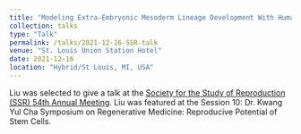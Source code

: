 ```yaml
---
title: "Modeling Extra-Embryonic Mesoderm Lineage Development With Human Induced Pluripotent Stem Cells"
collection: talks
type: "Talk"
permalink: /talks/2021-12-16-SSR-talk
venue: "St. Louis Union Station Hotel"
date: 2021-12-16
location: "Hybrid/St Louis, MI, USA"
---
```


Liu was selected to give a talk at the [Society for the Study of Reproduction (SSR) 54th Annual Meeting](https://openwater-public.s3.amazonaws.com/sonar-uploads%2F4tj7GUKSOWz1OQeFnf2H_SSR%202021%20Annual%20Meeting_Prospectus_.pdf). Liu was featured at the Session 10: Dr. Kwang Yul Cha Symposium on Regenerative Medicine: Reproducive Potential of Stem Cells.

